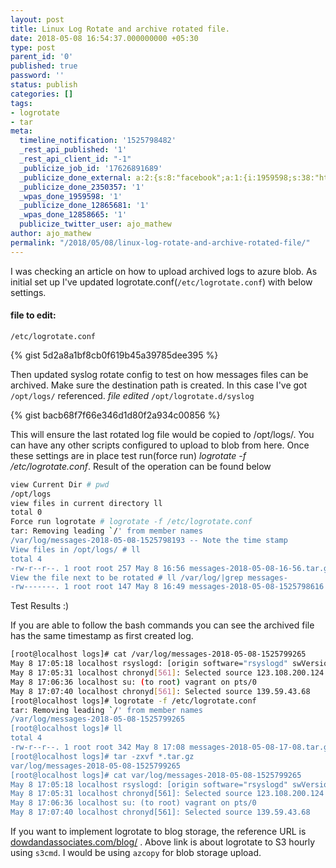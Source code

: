 ```yaml
---
layout: post
title: Linux Log Rotate and archive rotated file.
date: 2018-05-08 16:54:37.000000000 +05:30
type: post
parent_id: '0'
published: true
password: ''
status: publish
categories: []
tags:
- logrotate
- tar
meta:
  timeline_notification: '1525798482'
  _rest_api_published: '1'
  _rest_api_client_id: "-1"
  _publicize_job_id: '17626891689'
  _publicize_done_external: a:2:{s:8:"facebook";a:1:{i:1959598;s:38:"https://facebook.com/10211757460713471";}s:7:"twitter";a:1:{i:12858665;s:56:"https://twitter.com/ajo_mathew/status/993896998595170306";}}
  _publicize_done_2350357: '1'
  _wpas_done_1959598: '1'
  _publicize_done_12865681: '1'
  _wpas_done_12858665: '1'
  publicize_twitter_user: ajo_mathew
author: ajo_mathew
permalink: "/2018/05/08/linux-log-rotate-and-archive-rotated-file/"
---
```

I was checking an article on how to upload archived logs to azure blob.
As initial set up I've updated logrotate.conf(`/etc/logrotate.conf`) with below settings.

#### file to edit:

`/etc/logrotate.conf`

{% gist 5d2a8a1bf8cb0f619b45a39785dee395 %}

Then updated syslog rotate config to test on how messages files can be archived. Make sure the destination path is created. In this case I've got `/opt/logs/` referenced.
*file edited* 
`/opt/logrotate.d/syslog`

{% gist bacb68f7f66e346d1d80f2a934c00856 %}

This will ensure the last rotated log file would be copied to /opt/logs/. You can have any other scripts configured to upload to blob from here.
Once these settings are in place test run(force run) _logrotate -f /etc/logrotate.conf_.
Result of the operation can be found below

```bash
view Current Dir # pwd
/opt/logs
view files in current directory ll
total 0
Force run logrotate # logrotate -f /etc/logrotate.conf 
tar: Removing leading `/' from member names
/var/log/messages-2018-05-08-1525798193 -- Note the time stamp
View files in /opt/logs/ # ll
total 4
-rw-r--r--. 1 root root 257 May 8 16:56 messages-2018-05-08-16-56.tar.gz
View the file next to be rotated # ll /var/log/|grep messages-
-rw-------. 1 root root 147 May 8 16:49 messages-2018-05-08-1525798616
```

Test Results :)

If you are able to follow the bash commands you can see the archived file has the same timestamp as first created log.

```bash 
[root@localhost logs]# cat /var/log/messages-2018-05-08-1525799265
May 8 17:05:18 localhost rsyslogd: [origin software="rsyslogd" swVersion="8.24.0" x-pid="553" x-info="http://www.rsyslog.com"] rsyslogd was HUPed
May 8 17:05:31 localhost chronyd[561]: Selected source 123.108.200.124
May 8 17:06:36 localhost su: (to root) vagrant on pts/0
May 8 17:07:40 localhost chronyd[561]: Selected source 139.59.43.68
[root@localhost logs]# logrotate -f /etc/logrotate.conf
tar: Removing leading `/' from member names
/var/log/messages-2018-05-08-1525799265
[root@localhost logs]# ll
total 4
-rw-r--r--. 1 root root 342 May 8 17:08 messages-2018-05-08-17-08.tar.gz
[root@localhost logs]# tar -zxvf *.tar.gz
var/log/messages-2018-05-08-1525799265
[root@localhost logs]# cat var/log/messages-2018-05-08-1525799265
May 8 17:05:18 localhost rsyslogd: [origin software="rsyslogd" swVersion="8.24.0" x-pid="553" x-info="http://www.rsyslog.com"] rsyslogd was HUPed
May 8 17:05:31 localhost chronyd[561]: Selected source 123.108.200.124
May 8 17:06:36 localhost su: (to root) vagrant on pts/0
May 8 17:07:40 localhost chronyd[561]: Selected source 139.59.43.68
```

If you want to implement logrotate to blog storage, the reference URL is [dowdandassociates.com/blog/](http://www.dowdandassociates.com/blog/content/howto-rotate-logs-to-s3) .
Above link is about logrotate to S3 hourly using `s3cmd`. I would be using `azcopy` for blob storage upload.
